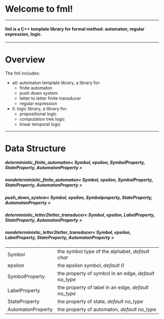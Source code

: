 # Welcome to fml!
---
#### fml is a C++ template library for formal method: automaton, regular expression, logic.
---
# Overview
The fml includes:
- atl: automaton template library, a library for:
    - finite automaton
    - push down system
    - letter to letter finite transducer
    - regular expression
- ll: logic library, a library for:
    - propositional logic
    - computation tree logic
    - linear temporal logic
---
# Data Structure 

##### deterministic_finite_automaton< Symbol, epsilon, SymbolProperty, StateProperty, AutomatonProperty >
##### nondeterministic_finite_automaton< Symbol, epsilon, SymbolProperty, StateProperty, AutomatonProperty >
##### push_down_system< Symbol, epsilon, Symbolproperty, StateProperty, AutomatonProperty >
##### deterministic_letter2letter_transducer< Symbol, epsilon, LabelProperty, StateProperty, AutomatonProperty >
##### nondeterministic_letter2letter_transducer< Symbol, epsilon, LabelProperty, StateProperty, AutomatonProperty >

|||
|-|-|
|Symbol|the symbol type of the alphabet, *default char*|
|epsilon|the epsilon symbol, *default 0*|
|SymbolProperty|the property of symbol in an edge, *default no_type*|
|LabelProperty|the property of label in an edge, *default no_type*|
|StateProperty|the property of state, *default no_type*|
|AutomatonProperty|the property of automaton, *default no_type*|



